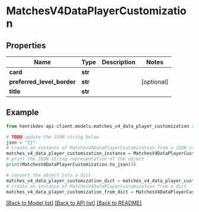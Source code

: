 # MatchesV4DataPlayerCustomization


## Properties

Name | Type | Description | Notes
------------ | ------------- | ------------- | -------------
**card** | **str** |  | 
**preferred_level_border** | **str** |  | [optional] 
**title** | **str** |  | 

## Example

```python
from henrikdev-api-client.models.matches_v4_data_player_customization import MatchesV4DataPlayerCustomization

# TODO update the JSON string below
json = "{}"
# create an instance of MatchesV4DataPlayerCustomization from a JSON string
matches_v4_data_player_customization_instance = MatchesV4DataPlayerCustomization.from_json(json)
# print the JSON string representation of the object
print(MatchesV4DataPlayerCustomization.to_json())

# convert the object into a dict
matches_v4_data_player_customization_dict = matches_v4_data_player_customization_instance.to_dict()
# create an instance of MatchesV4DataPlayerCustomization from a dict
matches_v4_data_player_customization_from_dict = MatchesV4DataPlayerCustomization.from_dict(matches_v4_data_player_customization_dict)
```
[[Back to Model list]](../README.md#documentation-for-models) [[Back to API list]](../README.md#documentation-for-api-endpoints) [[Back to README]](../README.md)


